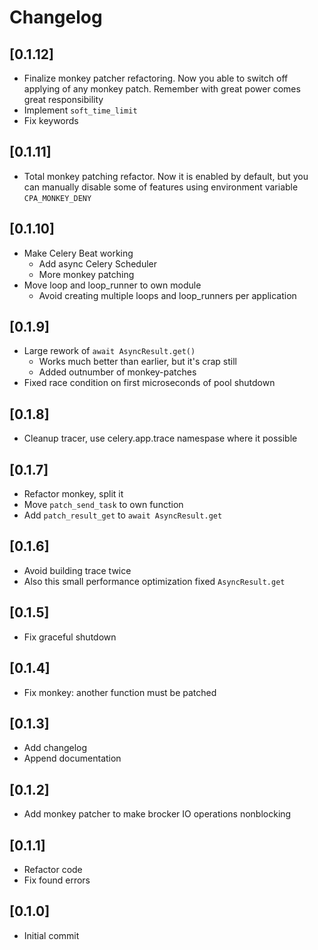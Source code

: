 # Changelog

## [0.1.12]
- Finalize monkey patcher refactoring. Now you able to switch off applying of
any monkey patch. Remember with great power comes great responsibility
- Implement `soft_time_limit`
- Fix keywords

## [0.1.11]
- Total monkey patching refactor. Now it is enabled by default, but you can
manually disable some of features using environment variable `CPA_MONKEY_DENY`

## [0.1.10]
- Make Celery Beat working
    - Add async Celery Scheduler
    - More monkey patching
- Move loop and loop_runner to own module
    - Avoid creating multiple loops and loop_runners per application

## [0.1.9]
- Large rework of `await AsyncResult.get()`
    - Works much better than earlier, but it's crap still
    - Added outnumber of monkey-patches
- Fixed race condition on first microseconds of pool shutdown

## [0.1.8]
- Cleanup tracer, use celery.app.trace namespase where it possible

## [0.1.7]
- Refactor monkey, split it
- Move `patch_send_task` to own function
- Add `patch_result_get` to `await AsyncResult.get`

## [0.1.6]
- Avoid building trace twice
- Also this small performance optimization fixed `AsyncResult.get`

## [0.1.5]
- Fix graceful shutdown

## [0.1.4]
- Fix monkey: another function must be patched

## [0.1.3]
- Add changelog
- Append documentation

## [0.1.2]
- Add monkey patcher to make brocker IO operations nonblocking

## [0.1.1]
- Refactor code
- Fix found errors

## [0.1.0]
- Initial commit
